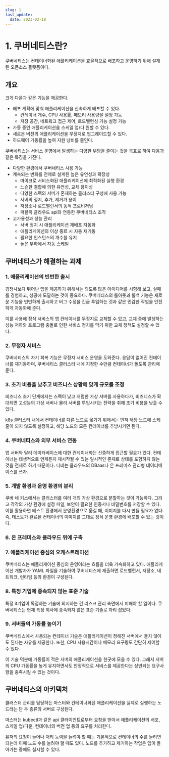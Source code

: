 ```yaml
---
slug: 1
last_update:
  date: 2023-02-18
---
```


# 1. 쿠버네티스란?

쿠버네티스는 컨테이너화된 애플리케이션을 효율적으로 배포하고 운영하기 위해 설계된 오픈소스 플랫폼이다.

## 개요

크게 다음과 같은 기능을 제공한다.

- 배포 계획에 맞춰 애플리케이션을 신속하게 배포할 수 있다.
  - 컨테이너 개수, CPU 사용률, 메모리 사용량을 설정 가능
  - 저장 공간, 네트워크 접근 제어, 로드밸런싱 기능 설정 가능
- 가동 중인 애플리케이션을 스케일 업/다 원할 수 있다.
- 새로운 버전의 애플리케이션을 무정지로 업그레이드할 수 있다.
- 하드웨어 가동률을 높여 자원 낭비를 줄인다.

쿠버네티스는 서비스 운영에서 발생하는 다양한 부담을 줄이는 것을 목표로 하여 다음과 같은 특징을 가진다.

- 다양한 환경에서 쿠버네티스 사용 가능
- 계속되는 변화를 전제로 설계된 높은 유연성과 확장성
  - 마이크로 서비스화된 애플리케이션에 최적화된 실행 환경
  - 느슨한 결합에 의한 유연성, 교체 용이성
  - 다양한 스펙의 서버가 혼재하는 클러스터 구성에 사용 가능
  - 서버의 정지, 추가, 제거가 용이
  - 저장소나 로드밸런서의 동적 프로비저닝
  - 퍼블릭 클라우드 api와 연동한 쿠버네티스 조작
- 고가용성과 성능 관리
  - 서버 정지 시 애플리케이션 재배포 자동화
  - 애플리케이션의 이상 종료 시 자동 재기동
  - 필요한 인스턴스의 개수를 유지
  - 높은 부하에서 자동 스케일

## 쿠버네티스가 해결하는 과제

### 1. 애플리케이션의 빈번한 출시

경쟁사보다 뛰어난 앱을 제공하기 위해서는 되도록 많은 아이디어를 시험해 보고, 실패를 경험하고, 성공에 도달하는 것이 중요하다. 쿠버네티스의 롤아웃과 롤백 기능은 새로운 기능을 빈번하게 출시하고 버그 수정을 긴급 투입하는 것과 같은 민감한 작업을 안전하게 자동화해 준다.

이를 사용해 정식 서비스의 앱 컨테이너를 무정지로 교체할 수 있고, 교체 중에 발생하는 성능 저하와 프로그램 충돌로 인한 서비스 정지를 막기 위한 교체 정책도 설정할 수 있다.

### 2. 무정자 서비스

쿠버네티스의 자기 회복 기능은 무정자 서비스 운영을 도와준다. 응답이 없어진 컨테이너를 재기동하며, 쿠버네티스 클러스터 내에 지정한 수만큼 컨테이너가 돌도록 관리해 준다.

### 3. 초기 비용을 낮추고 비즈니스 상황에 맞게 규모를 조정

비즈니스 초기 단계에서는 스펙이 낮고 저렴한 가상 서버를 사용하다가, 비즈니스가 확대되면 고성능의 가상 서버나 물리 서버를 투입시키는 전략을 취해 초기 비용을 낮출 수 있다.

k8s 클러스터 내에서 컨테이너를 다른 노드로 옮기기 위해서는 먼저 해당 노드에 스케줄이 되지 않도록 설정하고, 해당 노드의 모든 컨테이너를 추방시키면 된다.

### 4. 쿠버네티스와 외부 서비스 연동

앱 서버와 달리 데이터베이스에 대한 컨테이너화는 신중하게 접근할 필요가 있다. 컨테이너는 태생적으로 언제든지 재시작될 수 있는 일시적인 존재로 상태를 포함하지 않는 것을 전제로 하기 때문이다. 디비는 클라우드의 DBaas나 온 프레미스 관리형 데이터베이스를 쓰자.

### 5. 개발 환경과 운영 환경의 분리

쿠바 네 키스에서는 클러스터를 여러 개의 가상 환경으로 분할하는 것이 가능하다. 그리고 각각의 가상 환경에 설정 파일, 보안이 필요한 인증서나 비밀번호를 저장할 수 있다. 이를 활용하면 테스트 환경에서 운영환경으로 옮길 때, 이미지를 다시 만들 필요가 없다. 즉, 테스트가 완료된 컨테이너의 이미지를 그대로 정식 운영 환경에 배포할 수 있는 것이다.

### 6. 온 프레미스와 클라우드 위에 구축

### 7. 애플리케이션 중심의 오케스트레이션

쿠버네티스는 애플리케이션 중심의 운영이라는 흐름을 더욱 가속화하고 있다. 애플리케이션 개발자가 YAML 파일을 기술하여 쿠버네티스에 제출하면 로드밸런서, 저장소, 네트워크, 런타임 등의 환경이 구성된다.

### 8. 특정 기업에 종속되지 않는 표준 기술

특정 it기업이 독점하는 기술에 의지하는 건 리스크 관리 측면에서 피해야 할 일이다. 쿠버네티스는 현재 특정 회사에 종속되지 않은 표준 기술로 자리 잡았다.

### 9. 서버들의 가동률 높이기

쿠버네티스에서 사용되는 컨테이너 기술은 애플리케이션이 정해진 서버에서 돌지 않아도 된다는 자유를 제공한다. 또한, CPU 사용시간이나 메모리 요구량도 간단히 제어할 수 있다.

이 기술 덕분에 가동률이 적은 서버의 애플리케이션을 한곳에 모을 수 있다. 그래서 서버의 CPU 가동률을 높게 유지하면서도 안정적으로 서비스를 제공한다는 상반되는 요구사항을 충족시킬 수 있는 것이다.

## 쿠버네티스의 아키텍처

클러스터 관리를 담당하는 마스터와 컨테이너화된 애플리케이션을 실제로 실행하는 노드라는 단 두 종류의 서버로 구성된다.

마스터는 kubectl과 같은 api 클라이언트로부터 요청을 받아서 애플리케이션의 배포, 스케일 업/다운, 컨테이너의 버전 업 등의 요구를 처리한다.

유저의 요청이 늘어나 처리 능력을 늘려야 할 때는 기본적으로 컨테이너의 수를 늘리면 되는데 이때 노드 수를 늘려야 할 때도 있다. 노드를 추가하고 제거하는 작업은 앱이 돌아가는 중에도 실시할 수 있다.
